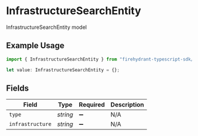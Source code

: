 # InfrastructureSearchEntity

InfrastructureSearchEntity model

## Example Usage

```typescript
import { InfrastructureSearchEntity } from "firehydrant-typescript-sdk/models/components";

let value: InfrastructureSearchEntity = {};
```

## Fields

| Field              | Type               | Required           | Description        |
| ------------------ | ------------------ | ------------------ | ------------------ |
| `type`             | *string*           | :heavy_minus_sign: | N/A                |
| `infrastructure`   | *string*           | :heavy_minus_sign: | N/A                |